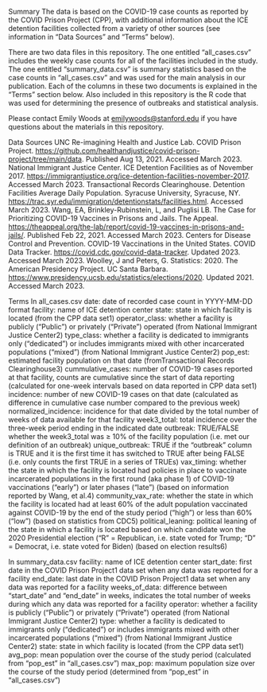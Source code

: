 Summary
The data is based on the COVID-19 case counts as reported by the COVID Prison Project (CPP), with additional information about the ICE detention facilities collected from a variety of other sources (see information in “Data Sources” and “Terms” below).

There are two data files in this repository. The one entitled “all_cases.csv” includes the weekly case counts for all of the facilities included in the study. The one entitled “summary_data.csv” is summary statistics based on the case counts in “all_cases.csv” and was used for the main analysis in our publication. Each of the columns in these two documents is explained in the “Terms” section below. Also included in this repository is the R code that was used for determining the presence of outbreaks and statistical analysis. 

Please contact Emily Woods at emilywoods@stanford.edu if you have questions about the materials in this repository.

Data Sources
UNC Re-imagining Health and Justice Lab.  COVID Prison Project. https://github.com/healthandjustice/covid-prison-project/tree/main/data. Published Aug 13, 2021. Accessed March 2023.
National Immigrant Justice Center. ICE Detention Facilities as of November 2017. https://immigrantjustice.org/ice-detention-facilities-november-2017. Accessed March 2023.
Transactional Records Clearinghouse. Detention Facilities Average Daily Population. Syracuse University, Syracuse, NY.  https://trac.syr.edu/immigration/detentionstats/facilities.html. Accessed March 2023.
 Wang, EA, Brinkley-Rubinstein, L, and Puglisi LB. The Case for Prioritizing COVID-19 Vaccines in Prisons and Jails. The Appeal. https://theappeal.org/the-lab/report/covid-19-vaccines-in-prisons-and-jails/. Published Feb 22, 2021. Accessed March 2023.
Centers for Disease Control and Prevention. COVID-19 Vaccinations in the United States. COVID Data Tracker. https://covid.cdc.gov/covid-data-tracker. Updated 2023. Accessed March 2023.
Woolley, J and Peters, G. Statistics: 2020. The American Presidency Project. UC Santa Barbara. https://www.presidency.ucsb.edu/statistics/elections/2020. Updated 2021. Accessed March 2023.

Terms
In all_cases.csv
date: date of recorded case count in YYYY-MM-DD format
facility: name of ICE detention center
state: state in which facility is located (from the CPP data set1)
operator_class: whether a facility is publicly (“Public”) or privately (“Private”) operated (from National Immigrant Justice Center2)
type_class: whether a facility is dedicated to immigrants only (“dedicated”) or includes immigrants mixed with other incarcerated populations (“mixed”) (from National Immigrant Justice Center2)
pop_est: estimated facility population on that date (fromTransactional Records Clearinghouse3)
cummulative_cases: number of COVID-19 cases reported at that facility, counts are cumulative since the start of data reporting (calculated for one-week intervals based on data reported in CPP data set1)
incidence: number of new COVID-19 cases on that date (calculated as difference in cumulative case number compared to the previous week)
normalized_incidence: incidence for that date divided by the total number of weeks of data available for that facility
week3_total: total incidence over the three-week period ending in the indicated date
outbreak: TRUE/FALSE whether the week3_total was ≥ 10% of the facility population (i.e. met our definition of an outbreak)
unique_outbreak: TRUE if the “outbreak” column is TRUE and it is the first time it has switched to TRUE after being FALSE (i.e. only counts the first TRUE in a series of TRUEs)
vax_timing: whether the state in which the facility is located had policies in place to vaccinate incarcerated populations in the first round (aka phase 1) of COVID-19 vaccinations (“early”) or later phases (“late”) (based on information reported by Wang, et al.4)
community_vax_rate: whether the state in which the facility is located had at least 60% of the adult population vaccinated against COVID-19 by the end of the study period (“high”) or less than 60% (“low”) (based on statistics from CDC5)
political_leaning: political leaning of the state in which a facility is located based on which candidate won the 2020 Presidential election (“R” = Republican, i.e. state voted for Trump; “D” = Democrat, i.e. state voted for Biden) (based on election results6)

In summary_data.csv
facility: name of ICE detention center
start_date: first date in the COVID Prison Project1 data set when any data was reported for a facility
end_date: last date in the COVID Prison Project1 data set when any data was reported for a facility
weeks_of_data: difference between “start_date” and “end_date” in weeks, indicates the total number of weeks during which any data was reported for a facility
operator: whether a facility is publicly (“Public”) or privately (“Private”) operated (from National Immigrant Justice Center2)
type: whether a facility is dedicated to immigrants only (“dedicated”) or includes immigrants mixed with other incarcerated populations (“mixed”) (from National Immigrant Justice Center2)
state: state in which facility is located (from the CPP data set1)
avg_pop: mean population over the course of the study period (calculated from “pop_est” in “all_cases.csv”)
max_pop: maximum population size over the course of the study period (determined from “pop_est” in “all_cases.csv”)
